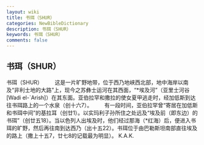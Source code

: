 ```yaml
---
layout: wiki
title: 书珥（SHUR）
categories: NewBibleDictionary
description: 书珥（SHUR）
keywords: 书珥（SHUR）
comments: false
---
```


## 书珥（SHUR）



书珥（SHUR）
　　这是一片旷野地带，位于西乃地峡西北部，地中海岸以南及“非利士地的大路”上，现今之苏彝士运河在其西面，“*埃及河”（亚里士河谷 [Wadi el-`Arish]）在其东面。亚伯拉罕和撒拉的使女夏甲逃走时，经加低斯到达往书珥路上的一个水泉（创十六7）。
　　有一段时间，亚伯拉罕曾“寄居在加低斯和书珥中间”的基拉耳（创廿1）。以实玛利子孙所住之处远及“埃及前（即东边）的书珥”（创廿五18）。当以色列人出埃及时，他们经过那海（*红海）后，便进入书珥的旷野，然后再往南到达西乃（出十五22）。书珥位于由巴勒斯坦南部直往埃及的路上（撒上十五7，廿七8的记载最为明显）。
K.A.K.




